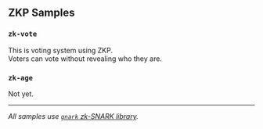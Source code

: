 ## ZKP Samples

### `zk-vote`

This is voting system using ZKP.  
Voters can vote without revealing who they are.

### `zk-age`

Not yet.

---

*All samples use [`gnark` zk-SNARK library](https://github.com/ConsenSys/gnark).*